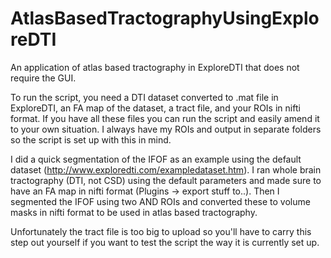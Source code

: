 # AtlasBasedTractographyUsingExploreDTI
An application of atlas based tractography in ExploreDTI that does not require the GUI.

To run the script, you need a DTI dataset converted to .mat file in ExploreDTI, an FA map of the dataset, a tract file, and your ROIs in nifti format. If you have all these files you can run the script and easily amend it to your own situation. I always have my ROIs and output in separate folders so the script is set up with this in mind. 

I did a quick segmentation of the IFOF as an example using the default dataset (http://www.exploredti.com/exampledataset.htm). I ran whole brain tractography (DTI, not CSD) using the default parameters and made sure to have an FA map in nifti format (Plugins -> export stuff to..). Then I segmented the IFOF using two AND ROIs and converted these to volume masks in nifti format to be used in atlas based tractography.

Unfortunately the tract file is too big to upload so you'll have to carry this step out yourself if you want to test the script the way it is currently set up.


